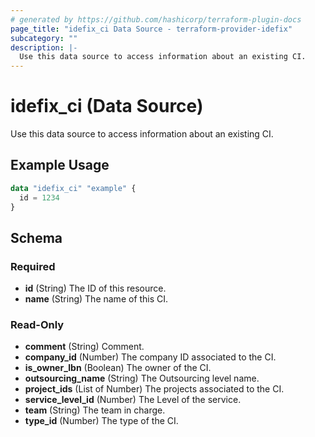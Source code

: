 ```yaml
---
# generated by https://github.com/hashicorp/terraform-plugin-docs
page_title: "idefix_ci Data Source - terraform-provider-idefix"
subcategory: ""
description: |-
  Use this data source to access information about an existing CI.
---
```


# idefix_ci (Data Source)

Use this data source to access information about an existing CI.

## Example Usage

```terraform
data "idefix_ci" "example" {
  id = 1234
}
```

<!-- schema generated by tfplugindocs -->
## Schema

### Required

- **id** (String) The ID of this resource.
- **name** (String) The name of this CI.

### Read-Only

- **comment** (String) Comment.
- **company_id** (Number) The company ID associated to the CI.
- **is_owner_lbn** (Boolean) The owner of the CI.
- **outsourcing_name** (String) The Outsourcing level name.
- **project_ids** (List of Number) The projects associated to the CI.
- **service_level_id** (Number) The Level of the service.
- **team** (String) The team in charge.
- **type_id** (Number) The type of the CI.


